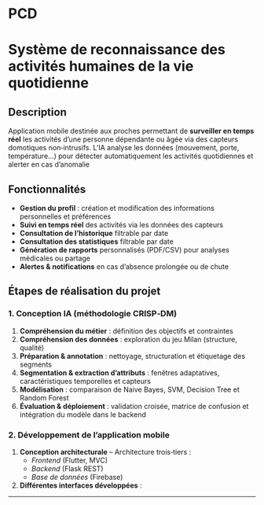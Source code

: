 # PCD
# Système de reconnaissance des activités humaines de la vie quotidienne  

## Description  
Application mobile destinée aux proches permettant de **surveiller en temps réel** les activités d’une personne dépendante ou âgée via des capteurs domotiques non‑intrusifs. L’IA analyse les données (mouvement, porte, température…) pour détecter automatiquement les activités quotidiennes et alerter en cas d’anomalie

## Fonctionnalités  
- **Gestion du profil** : création et modification des informations personnelles et préférences 
- **Suivi en temps réel** des activités via les données des capteurs  
- **Consultation de l’historique** filtrable par date
- **Consultation des statistiques** filtrable par date
- **Génération de rapports** personnalisés (PDF/CSV) pour analyses médicales ou partage
- **Alertes & notifications** en cas d’absence prolongée ou de chute

## Étapes de réalisation du projet

### 1. Conception IA (méthodologie CRISP‑DM)  
1. **Compréhension du métier** : définition des objectifs et contraintes 
2. **Compréhension des données** : exploration du jeu Milan (structure, qualité)  
3. **Préparation & annotation** : nettoyage, structuration et étiquetage des segments  
4. **Segmentation & extraction d’attributs** : fenêtres adaptatives, caractéristiques temporelles et capteurs 
5. **Modélisation** : comparaison de Naive Bayes, SVM, Decision Tree et Random Forest
6. **Évaluation & déploiement** : validation croisée, matrice de confusion et intégration du modèle dans le backend 

### 2. Développement de l’application mobile  
1. **Conception architecturale** – Architecture trois‑tiers :  
   - *Frontend* (Flutter, MVC)  
   - *Backend* (Flask REST)  
   - *Base de données* (Firebase)   
2. **Différentes interfaces développées** :
   

---

